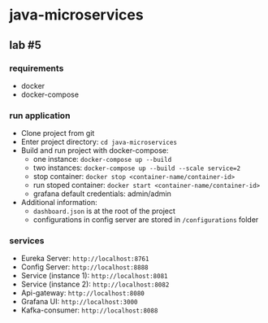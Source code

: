 # java-microservices
## lab #5

### requirements
- docker
- docker-compose

### run application
- Clone project from git
- Enter project directory: `cd java-microservices`
- Build and run project with docker-compose:
  - one instance: `docker-compose up --build`
  - two instances: `docker-compose up --build --scale service=2`
  - stop container: `docker stop <container-name/container-id>`
  - run stoped container: `docker start <container-name/container-id>`
  - grafana default credentials: admin/admin
- Additional information:
  - `dashboard.json` is at the root of the project
  - configurations in config server are stored in `/configurations` folder


### services
- Eureka Server: `http://localhost:8761`  
- Config Server: `http://localhost:8888`  
- Service (instance 1): `http://localhost:8081`  
- Service (instance 2): `http://localhost:8082`  
- Api-gateway: `http://localhost:8080`  
- Grafana UI: `http://localhost:3000`  
- Kafka-consumer: `http://localhost:8088`  
